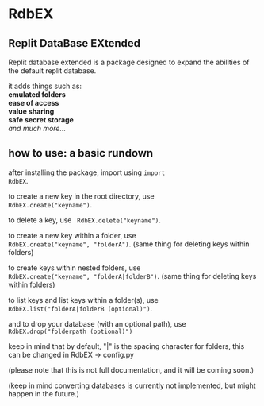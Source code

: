 # RdbEX
## Replit DataBase EXtended

Replit database extended is a package designed to expand the abilities of the default replit database.

it adds things such as:
<br>
**emulated folders**
<br>
**ease of access**
<br>
**value sharing**
<br>
**safe secret storage**
<br>
*and much more...*

## how to use: a basic rundown

after installing the package, import using <code>import RdbEX</code>.

to create a new key in the root directory, use <code> RdbEX.create("keyname")</code>.

to delete a key, use <code> RdbEX.delete("keyname")</code>.

to create a new key within a folder, use <code> RdbEX.create("keyname", "folderA")</code>. (same thing for deleting keys within folders)

to create keys within nested folders, use <code> RdbEX.create("keyname", "folderA|folderB")</code>. (same thing for deleting keys within folders)

to list keys and list keys within a folder(s), use <code> RdbEX.list("folderA|folderB (optional)")</code>.

and to drop your database (with an optional path), use <code> RdbEX.drop("folderpath (optional)")</code>

keep in mind that by default, "|" is the spacing character for folders, this can be changed in RdbEX -> config.py

(please note that this is not full documentation, and it will be coming soon.)

(keep in mind converting databases is currently not implemented, but might happen in the future.)